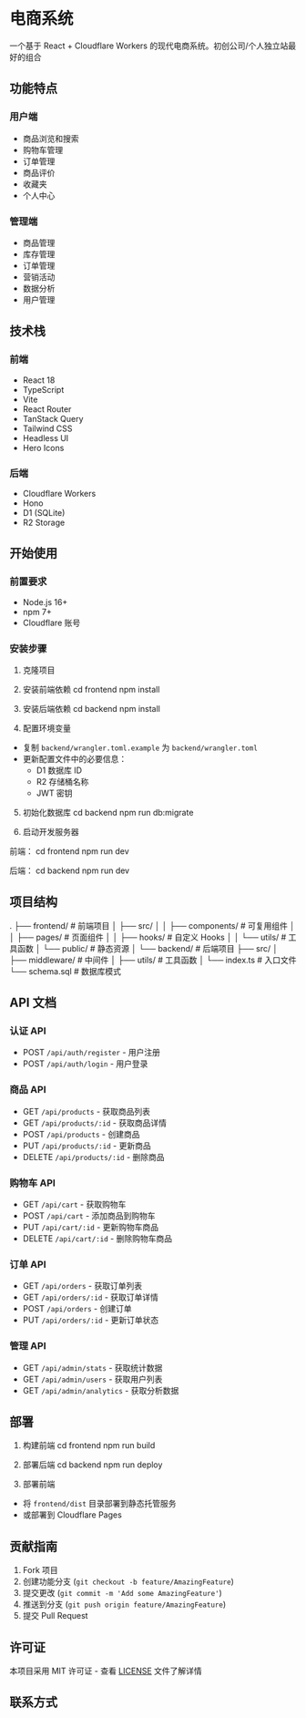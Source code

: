 # 电商系统

一个基于 React + Cloudflare Workers 的现代电商系统。初创公司/个人独立站最好的组合

## 功能特点

### 用户端
- 商品浏览和搜索
- 购物车管理
- 订单管理
- 商品评价
- 收藏夹
- 个人中心

### 管理端
- 商品管理
- 库存管理
- 订单管理
- 营销活动
- 数据分析
- 用户管理

## 技术栈

### 前端
- React 18
- TypeScript
- Vite
- React Router
- TanStack Query
- Tailwind CSS
- Headless UI
- Hero Icons

### 后端
- Cloudflare Workers
- Hono
- D1 (SQLite)
- R2 Storage

## 开始使用

### 前置要求
- Node.js 16+
- npm 7+
- Cloudflare 账号

### 安装步骤

1. 克隆项目 

2. 安装前端依赖
cd frontend
npm install
3. 安装后端依赖
cd backend
npm install

4. 配置环境变量
- 复制 `backend/wrangler.toml.example` 为 `backend/wrangler.toml`
- 更新配置文件中的必要信息：
  - D1 数据库 ID
  - R2 存储桶名称
  - JWT 密钥

5. 初始化数据库
cd backend
npm run db:migrate

6. 启动开发服务器

前端：
cd frontend
npm run dev

后端：
cd backend
npm run dev

## 项目结构
.
├── frontend/ # 前端项目
│ ├── src/
│ │ ├── components/ # 可复用组件
│ │ ├── pages/ # 页面组件
│ │ ├── hooks/ # 自定义 Hooks
│ │ └── utils/ # 工具函数
│ └── public/ # 静态资源
│
└── backend/ # 后端项目
├── src/
│ ├── middleware/ # 中间件
│ ├── utils/ # 工具函数
│ └── index.ts # 入口文件
└── schema.sql # 数据库模式

## API 文档

### 认证 API
- POST `/api/auth/register` - 用户注册
- POST `/api/auth/login` - 用户登录

### 商品 API
- GET `/api/products` - 获取商品列表
- GET `/api/products/:id` - 获取商品详情
- POST `/api/products` - 创建商品
- PUT `/api/products/:id` - 更新商品
- DELETE `/api/products/:id` - 删除商品

### 购物车 API
- GET `/api/cart` - 获取购物车
- POST `/api/cart` - 添加商品到购物车
- PUT `/api/cart/:id` - 更新购物车商品
- DELETE `/api/cart/:id` - 删除购物车商品

### 订单 API
- GET `/api/orders` - 获取订单列表
- GET `/api/orders/:id` - 获取订单详情
- POST `/api/orders` - 创建订单
- PUT `/api/orders/:id` - 更新订单状态

### 管理 API
- GET `/api/admin/stats` - 获取统计数据
- GET `/api/admin/users` - 获取用户列表
- GET `/api/admin/analytics` - 获取分析数据

## 部署

1. 构建前端
cd frontend
npm run build

2. 部署后端
cd backend
npm run deploy

3. 部署前端
- 将 `frontend/dist` 目录部署到静态托管服务
- 或部署到 Cloudflare Pages

## 贡献指南

1. Fork 项目
2. 创建功能分支 (`git checkout -b feature/AmazingFeature`)
3. 提交更改 (`git commit -m 'Add some AmazingFeature'`)
4. 推送到分支 (`git push origin feature/AmazingFeature`)
5. 提交 Pull Request

## 许可证

本项目采用 MIT 许可证 - 查看 [LICENSE](LICENSE) 文件了解详情

## 联系方式
